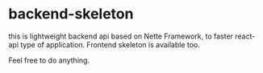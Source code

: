 # backend-skeleton
this is lightweight backend api based on Nette Framework, to faster react-api type of application. Frontend skeleton is available too. 

Feel free to do anything. 
